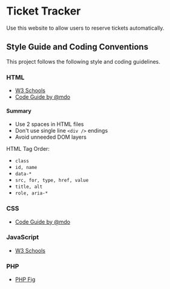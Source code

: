 # Ticket Tracker
Use this website to allow users to reserve tickets automatically.

## Style Guide and Coding Conventions
This project follows the following style and coding guidelines.

### HTML

- [W3 Schools](http://www.w3schools.com/html/html5_syntax.asp)
- [Code Guide by @mdo](http://codeguide.co/#html-attribute-order)

#### Summary

- Use 2 spaces in HTML files
- Don't use single line `<div />` endings
- Avoid unneeded DOM layers

HTML Tag Order:

- `class`
- `id, name`
- `data-*`
- `src, for, type, href, value`
- `title, alt`
- `role, aria-*`

### CSS

- [Code Guide by @mdo](http://codeguide.co/#css-declaration-order)

### JavaScript

- [W3 Schools](http://www.w3schools.com/js/js_conventions.asp)

### PHP

- [PHP Fig](http://www.php-fig.org/psr/psr-2/)
